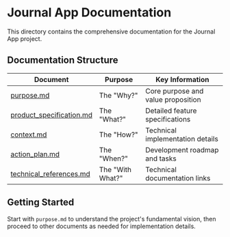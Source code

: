 # Journal App Documentation

This directory contains the comprehensive documentation for the Journal App project. 

## Documentation Structure

| Document | Purpose | Key Information |
|----------|---------|----------------|
| [purpose.md](./purpose.md) | The "Why?" | Core purpose and value proposition |
| [product_specification.md](./product_specification.md) | The "What?" | Detailed feature specifications |
| [context.md](./context.md) | The "How?" | Technical implementation details |
| [action_plan.md](./action_plan.md) | The "When?" | Development roadmap and tasks |
| [technical_references.md](./technical_references.md) | The "With What?" | Technical documentation links |

## Getting Started

Start with `purpose.md` to understand the project's fundamental vision, then proceed to other documents as needed for implementation details.
